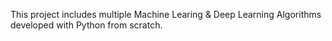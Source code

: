 This project includes multiple Machine Learing & Deep Learning Algorithms developed with Python from scratch.